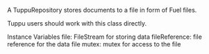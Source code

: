 A TuppuRepository stores documents to a file in form of Fuel files.

Tuppu users should work with this class directly.

Instance Variables
	file:		FileStream for storing data
	fileReference:		file reference for the data file
	mutex:		mutex for access to the file

